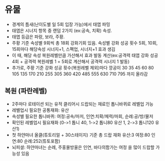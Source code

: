 # 유물
- 경계의 틈새(난이도별 일 5회 입장 가능)에서 태엽 파밍
- 태엽은 시너지 항목 중 랜덤 2가지 (ex:공속, 치확) 속성.
- 태엽 등급은 파랑, 보라, 주황.
- 주황 기준 속성별 9회씩 총 18회 강화기회 있음. 속성별 강화 성공 횟수 5회, 10회, 15회마다 해당속성 시너지+1, 스펙업, 시너지+1 효과 생김
- 이 때, 해당 속성 복원레벨만큼 가산해서 효과 발동 계산(ex:공격력 태엽 강화 성공 4회 + 공격력 복원레벨 1 = 5회로 계산해서 공격력 시너지 1 발동)
- 추가로, 주황 기준 강화 성공 횟수(복원레벨 제외)마다 깡공이 30 35 45 60 80 105 135 170 210 255 305 360 420 485 555 630 710 795 까지 올라감
  
## 복원 (파란레벨)
- 2주마다 로테이션 되는 유적 클리어시 드랍되는 재료인 톱니바퀴로 레벨업 가능
- 레벨업시 필요한 공통재화: 유산
- 속성별 필요한 톱니바퀴: 여정:공속/마저, 인연:치확/체력/마회, 순례:공/방/물저
- 확인된 레벨업시 필요재화 (0->1 톱니 40, 1->2 톱니80 유산 1, 2->3 톱니120 유산1)
- 첫 하얀마녀 올클(튜토리얼 + 30스테이지) 기준 총 드랍 재화 유산:3 여정:80 인연:80 순례:252(튜토포함)
- 뇌피셜: 하얀마녀는 순례, 주홍물방울은 인연, 바다의함가는 여정 을 많이 드랍할 가능성 있음
